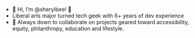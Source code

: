 - 👋 Hi, I’m @sherylbee! 🐝
- Liberal arts major turned tech geek with 6+ years of dev experience 
- 💞️ Always down to collaborate on projects geared toward accessibility, equity, philanthropy, education and lifestyle.


<!---
sherylbee/sherylbee is a ✨ special ✨ repository because its `README.md` (this file) appears on your GitHub profile.
You can click the Preview link to take a look at your changes.
--->
